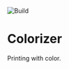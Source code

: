 ![Build](https://github.com/j-p-s-o/Colorizer/workflows/.github/workflows/node.js.yml/badge.svg)
# Colorizer
Printing with color.

